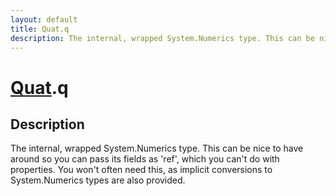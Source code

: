 ```yaml
---
layout: default
title: Quat.q
description: The internal, wrapped System.Numerics type. This can be nice to have around so you can pass its fields as 'ref', which you can't do with properties. You won't often need this, as implicit conversions to System.Numerics types are also provided.
---
```

# [Quat]({{site.url}}/Pages/Reference/Quat.html).q

## Description
The internal, wrapped System.Numerics type. This can be
nice to have around so you can pass its fields as 'ref', which
you can't do with properties. You won't often need this, as
implicit conversions to System.Numerics types are also
provided.

